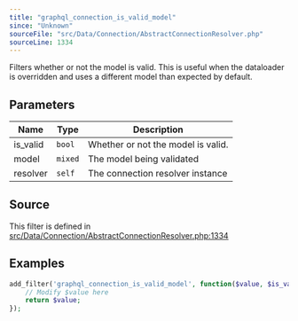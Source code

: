 ```yaml
---
title: "graphql_connection_is_valid_model"
since: "Unknown"
sourceFile: "src/Data/Connection/AbstractConnectionResolver.php"
sourceLine: 1334
---
```



Filters whether or not the model is valid.
This is useful when the dataloader is overridden and uses a different model than expected by default.

## Parameters

| Name | Type | Description |
|------|------|-------------|
| is_valid | `bool` | Whether or not the model is valid. |
| model | `mixed` | The model being validated |
| resolver | `self` | The connection resolver instance |




## Source

This filter is defined in [src/Data/Connection/AbstractConnectionResolver.php:1334](https://github.com/wp-graphql/wp-graphql/blob/develop/src/Data/Connection/AbstractConnectionResolver.php#L1334)


## Examples

```php
add_filter('graphql_connection_is_valid_model', function($value, $is_valid, $model, $resolver) {
    // Modify $value here
    return $value;
});
```